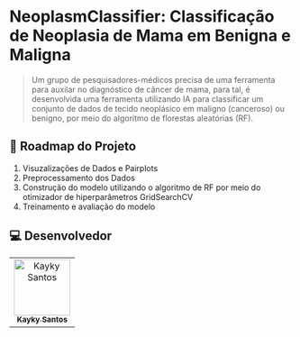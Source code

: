 # NeoplasmClassifier: Classificação de Neoplasia de Mama em Benigna e Maligna

> Um grupo de pesquisadores-médicos precisa de uma ferramenta para auxilar no diagnóstico de câncer de mama, para tal, é desenvolvida uma ferramenta utilizando IA para classificar um conjunto de dados de tecido neoplásico em maligno (canceroso) ou benigno, por meio do algoritmo de florestas aleatórias (RF).

## 🚧 Roadmap do Projeto

1. Visuzalizações de Dados e Pairplots
2. Preprocessamento dos Dados
3. Construção do modelo utilizando o algoritmo de RF por meio do otimizador de hiperparâmetros GridSearchCV
4. Treinamento e avaliação do modelo

##  💻 Desenvolvedor

<table>
  <tr>
    <td align="center">
      <a href="https://www.linkedin.com/in/kayky-dias/">
        <img src="https://avatars.githubusercontent.com/u/75142111?v=4" width="100px;" alt="Kayky Santos"/><br>
        <sub>
          <b>Kayky Santos</b>
        </sub>
      </a>
    </td>
  </tr>
</table>
